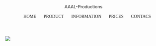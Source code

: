 <!DOCTYPE html>
<html>

<head>

<title>AAAl-Productions</title>

<style>
{Margin:o;
padding:0;
}
heder{
height:60px;
bedkground:#262626;
padding:0 50px;
}
.logo{
width:30%
float:left;
color:#fff;
font-weight:blod;
text-transform:uppercase;
line-heght:60px;
font-size:35px;
font-family:sans-serif;
}
mav{
width:68%;
float:righy;
}
nav ul{
list style:none;
flat:right;
}
nav ul li{
display: inline-block;
}
nav ul li a{
text-decoration: none;
color#fff;
font-family:sans-sirf;
font-weight:blod;
margin:0 10px;
line-heght:60px;
text-transform:uppercase;
}
.banner{
height:100%;
}
.banner img {
width:100%
height:90hv
}
.content{
padding:5%;
}
.content p{
font-size:18px;
line-height:1.7;
font-family:sans-serif;
margin-bottoom:25px;
}
footer{
beckground:#000;
color:#fff;
padding:15px 50px;
text-algin:center
}
</style>

</head>

<body>

<header>

</title>

<div class="Edit Videos">AAAL-Productions</div>

<nav>
<ul>
<li><a herf="#">Home</a></li>
<li><a herf="#">Product</a></li>
<li><a herf="#">Information</a></li>
<li><a herf="#">Prices</a></li>
<li><a herf="#">Contacs</a></li>
</ul>
</nav>
</header>

<div class="banner">
<img src="jpg1" alt"">
</div>

<div class="content">
<p>text,text,text,text,text,text,text,text,text,text,text,text,text,text,text,text,text,text,text,text,text,text,text,text,text,text,text,
text,text,text,text,text,text,text,text,text,text,text,text,text,text,text,text,text,text,text,text,text,text,text,text,text,text,text,text,
text,text,text,text,text,text,text,text,text,text,text,text,text,text,text,text,text,text,text,text,text,text,text,text,text,text,text,text,text,
text,text,text,text,text,text,text,text,text,text,text,text,text,text,text,text,text,text,text,text,text,text,text,text,text,text,text,text,
text,text,text,text,text,text,text,text,text,text,text,text,text,text,text,text,text,text,text,text,text,text,text,text,text,text,
text,text,text,text,text,text,text,text,text,text,text,text,text,text,text,text,text,text,text,text,text,text,text,text,text,</p>
<p>text,text,text,text,text,text,text,text,text,text,text,text,text,text,text,text,text,text,text,text,text,text,text,text,text,text,text,
text,text,text,text,text,text,text,text,text,text,text,text,text,text,text,text,text,text,text,text,text,text,text,text,text,text,text,text,
text,text,text,text,text,text,text,text,text,text,text,text,text,text,text,text,text,text,text,text,text,text,text,text,text,text,text,text,text,
text,text,text,text,text,text,text,text,text,text,text,text,text,text,text,text,text,text,text,text,text,text,text,text,text,text,text,text,
text,text,text,text,text,text,text,text,text,text,text,text,text,text,text,text,text,text,text,text,text,text,text,text,text,text,
text,text,text,text,text,text,text,text,text,text,text,text,text,text,text,text,text,text,text,text,text,text,text,text,text,</p>
<p>text,text,text,text,text,text,text,text,text,text,text,text,text,text,text,text,text,text,text,text,text,text,text,text,text,text,text,
text,text,text,text,text,text,text,text,text,text,text,text,text,text,text,text,text,text,text,text,text,text,text,text,text,text,text,text,
text,text,text,text,text,text,text,text,text,text,text,text,text,text,text,text,text,text,text,text,text,text,text,text,text,text,text,text,text,
text,text,text,text,text,text,text,text,text,text,text,text,text,text,text,text,text,text,text,text,text,text,text,text,text,text,text,text,
text,text,text,text,text,text,text,text,text,text,text,text,text,text,text,text,text,text,text,text,text,text,text,text,text,text,
text,text,text,text,text,text,text,text,text,text,text,text,text,text,text,text,text,text,text,text,text,text,text,text,text,</p>

</div>

<footer>
<p>All right by AAAL-Productions</p>
</fotter>
</body>

</html>

